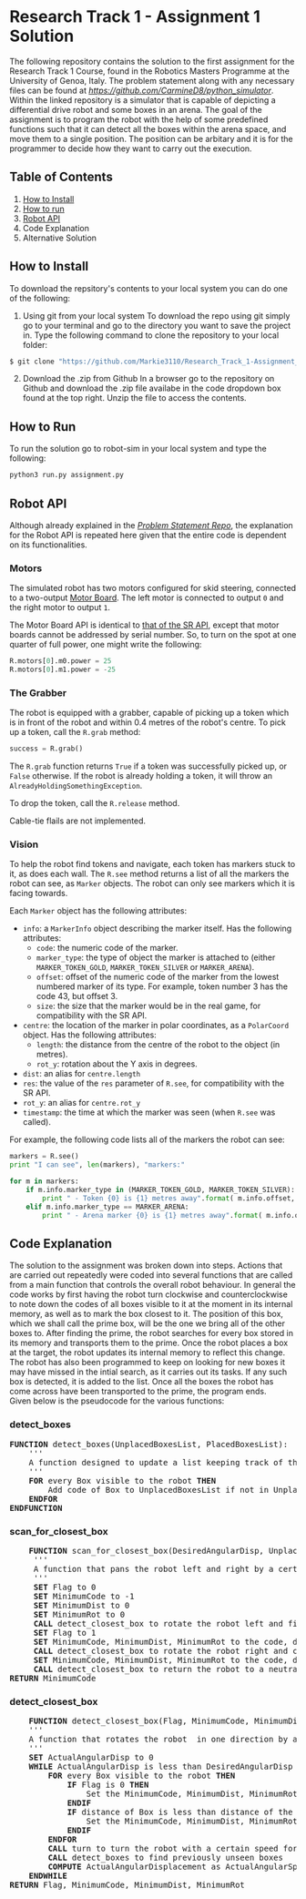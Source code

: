 Research Track 1 - Assignment 1 Solution
================================
The following repository contains the solution to the first assignment for the Research Track 1 Course, found in the Robotics Masters Programme at the University of Genoa, Italy. The problem statement along with any necessary files can be found at *https://github.com/CarmineD8/python_simulator*. Within the linked repository is a simulator that is capable of depicting a differential drive robot and some boxes in an arena. The goal of the assignment is to program the robot with the help of some predefined functions such that it can detect all the boxes within the arena space, and move them to a single position. The position can be arbitary and it is for the programmer to decide how they want to carry out the execution.

Table of Contents
----------------------
1. [How to Install](https://github.com/Markie3110/Research_Track_1-Assignment_1/tree/master#how-to-install)
2. [How to run](https://github.com/Markie3110/Research_Track_1-Assignment_1/tree/master#how-to-run)
3. [Robot API](https://github.com/Markie3110/Research_Track_1-Assignment_1/tree/master#robot-api)
4. Code Explanation
5. Alternative Solution

How to Install
----------------------
To download the repsitory's contents to your local system you can do one of the following:

1. Using git from your local system
To download the repo using git simply go to your terminal and go to the directory you want to save the project in. Type the following command to clone the repository to your local folder:
```bash
$ git clone "https://github.com/Markie3110/Research_Track_1-Assignment_1"
```

2. Download the .zip from Github
In a browser go to the repository on Github and download the .zip file availabe in the code dropdown box found at the top right. Unzip the file to access the contents.

How to Run
----------------------
To run the solution go to robot-sim in your local system and type the following:
```bash
python3 run.py assignment.py
```

Robot API
---------

Although already explained in the *[Problem Statement Repo](https://github.com/CarmineD8/python_simulator)*, the explanation for the Robot API is repeated here given that the entire code is dependent on its functionalities. 

### Motors ###

The simulated robot has two motors configured for skid steering, connected to a two-output [Motor Board](https://studentrobotics.org/docs/kit/motor_board). The left motor is connected to output `0` and the right motor to output `1`.

The Motor Board API is identical to [that of the SR API](https://studentrobotics.org/docs/programming/sr/motors/), except that motor boards cannot be addressed by serial number. So, to turn on the spot at one quarter of full power, one might write the following:

```python
R.motors[0].m0.power = 25
R.motors[0].m1.power = -25
```

### The Grabber ###

The robot is equipped with a grabber, capable of picking up a token which is in front of the robot and within 0.4 metres of the robot's centre. To pick up a token, call the `R.grab` method:

```python
success = R.grab()
```

The `R.grab` function returns `True` if a token was successfully picked up, or `False` otherwise. If the robot is already holding a token, it will throw an `AlreadyHoldingSomethingException`.

To drop the token, call the `R.release` method.

Cable-tie flails are not implemented.

### Vision ###

To help the robot find tokens and navigate, each token has markers stuck to it, as does each wall. The `R.see` method returns a list of all the markers the robot can see, as `Marker` objects. The robot can only see markers which it is facing towards.

Each `Marker` object has the following attributes:

* `info`: a `MarkerInfo` object describing the marker itself. Has the following attributes:
  * `code`: the numeric code of the marker.
  * `marker_type`: the type of object the marker is attached to (either `MARKER_TOKEN_GOLD`, `MARKER_TOKEN_SILVER` or `MARKER_ARENA`).
  * `offset`: offset of the numeric code of the marker from the lowest numbered marker of its type. For example, token number 3 has the code 43, but offset 3.
  * `size`: the size that the marker would be in the real game, for compatibility with the SR API.
* `centre`: the location of the marker in polar coordinates, as a `PolarCoord` object. Has the following attributes:
  * `length`: the distance from the centre of the robot to the object (in metres).
  * `rot_y`: rotation about the Y axis in degrees.
* `dist`: an alias for `centre.length`
* `res`: the value of the `res` parameter of `R.see`, for compatibility with the SR API.
* `rot_y`: an alias for `centre.rot_y`
* `timestamp`: the time at which the marker was seen (when `R.see` was called).

For example, the following code lists all of the markers the robot can see:

```python
markers = R.see()
print "I can see", len(markers), "markers:"

for m in markers:
    if m.info.marker_type in (MARKER_TOKEN_GOLD, MARKER_TOKEN_SILVER):
        print " - Token {0} is {1} metres away".format( m.info.offset, m.dist )
    elif m.info.marker_type == MARKER_ARENA:
        print " - Arena marker {0} is {1} metres away".format( m.info.offset, m.dist )
```

Code Explanation
----------------------
The solution to the assignment was broken down into steps. Actions that are carried out repeatedly were coded into several functions that are called from a main function that controls the overall robot behaviour. In general the code works by first having the robot turn clockwise and counterclockwise to note down the codes of all boxes visible to it at the moment in its internal memory, as well as to mark the box closest to it. The position of this box, which we shall call the prime box, will be the one we bring all of the other boxes to. After finding the prime, the robot searches for every box stored in its memory and transports them to the prime. Once the robot places a box at the target, the robot updates its internal memory to reflect this change. The robot has also been programmed to keep on looking for new boxes it may have missed in the intial search, as it carries out its tasks. If any such box is detected, it is added to the list. Once all the boxes the robot has come across have been transported to the prime, the program ends.  
Given below is the pseudocode for the various functions:  

### detect_boxes ###
<pre>
<b>FUNCTION</b> detect_boxes(UnplacedBoxesList, PlacedBoxesList):
	'''
	A function designed to update a list keeping track of the boxes the robot has seen but not yet grabbed.
	'''
	<b>FOR</b> every Box visible to the robot <b>THEN</b>
		Add code of Box to UnplacedBoxesList if not in UnplacedBoxesList and PlacedBoxesList
	<b>ENDFOR</b>
<b>ENDFUNCTION</b>
</pre>

### scan_for_closest_box ###
<pre>
	<b>FUNCTION</b> scan_for_closest_box(DesiredAngularDisp, UnplacedBoxesList, PlacedBoxesList)
	 '''
	 A function that pans the robot left and right by a certain displacement to find the box closest to it.
	 '''
	 <b>SET</b> Flag to 0
	 <b>SET</b> MinimumCode to -1
	 <b>SET</b> MinimumDist to 0
	 <b>SET</b> MinimumRot to 0
	 <b>CALL</b> detect_closest_box to rotate the robot left and find the closest box
	 <b>SET</b> Flag to 1
	 <b>SET</b> MinimumCode, MinimumDist, MinimumRot to the code, distance and rotation of the closest box
	 <b>CALL</b> detect_closest_box to rotate the robot right and compare the current closest box distance with distances of newly detected boxes
	 <b>SET</b> MinimumCode, MinimumDist, MinimumRot to the code, distance and rotation of the closest box
	 <b>CALL</b> detect_closest_box to return the robot to a neutral position
<b>RETURN</b> MinimumCode
</pre>


### detect_closest_box ###
<pre>
	<b>FUNCTION</b> detect_closest_box(Flag, MinimumCode, MinimumDist, MinimumRot, Speed, Seconds, DesiredAngularDisp, UnplacedBoxesList, PlacedBoxesList)
	'''
	A function that rotates the robot  in one direction by a certain angular displacement and compares the distances of the various boxes it sees to find the closest one.
	'''
	<b>SET</b> ActualAngularDisp to 0
	<b>WHILE</b> ActualAngularDisp is less than DesiredAngularDisp <b>THEN</b>
		<b>FOR</b> every Box visible to the robot <b>THEN</b>
			<b>IF</b> Flag is 0 <b>THEN</b>
				Set the MinimumCode, MinimumDist, MinimumRot to the code, dist and rot of the box currently visible
			<b>ENDIF</b>
			<b>IF</b> distance of Box is less than distance of the box currently visible <b>THEN</b>:
				Set the MinimumCode, MinimumDist, MinimumRot to the code, dist and rot of the box currently visible
			<b>ENDIF</b>
		<b>ENDFOR</b>
		<b>CALL</b> turn to turn the robot with a certain speed for a certain number of seconds
		<b>CALL</b> detect_boxes to find previously unseen boxes
		<b>COMPUTE</b> ActualAngularDisplacement as ActualAngularSpeed + (Seconds * Absolute value of Speed)
	<b>ENDWHILE</b>
<b>RETURN</b> Flag, MinimumCode, MinimumDist, MinimumRot
</pre>
